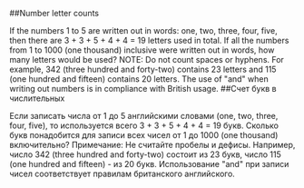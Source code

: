 ##Number letter counts

If the numbers 1 to 5 are written out in words: one, two, three, four, five, then there are 3 + 3 + 5 + 4 + 4 = 19 letters used in total.
If all the numbers from 1 to 1000 (one thousand) inclusive were written out in words, how many letters would be used? 
NOTE: Do not count spaces or hyphens. For example, 342 (three hundred and forty-two) contains 23 letters and 115 (one hundred and fifteen) contains 20 letters. The use of "and" when writing out numbers is in compliance with British usage.
##Счет букв в числительных

Если записать числа от 1 до 5 английскими словами (one, two, three, four, five), то используется всего 3 + 3 + 5 + 4 + 4 = 19 букв.
Сколько букв понадобится для записи всех чисел от 1 до 1000 (one thousand) включительно?
Примечание: Не считайте пробелы и дефисы. Например, число 342 (three hundred and forty-two) состоит из 23 букв, число 115 (one hundred and fifteen) - из 20 букв. Использование "and" при записи чисел соответствует правилам британского английского.
